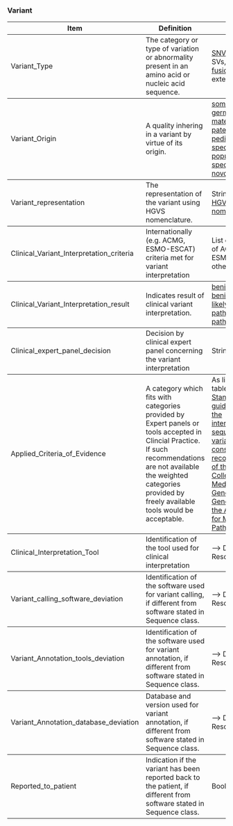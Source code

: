 ### Variant

<table>
    <thead>
        <tr>
            <th>Item</th>
            <th>Definition</th>
            <th>Value</th>
            <th>Cardinality</th>
        </tr>
    </thead>
    <tbody>
        <tr>
            <td>Variant_Type</td>
            <td>The category or type of variation or abnormality present in an amino acid or nucleic acid sequence.</td>
            <td><a href="https://evsexplore.semantics.cancer.gov/evsexplore/concept/ncit/C164674">SNVs</a>, <a href="https://evsexplore.semantics.cancer.gov/evsexplore/concept/ncit/C99752">indels</a>, SVs, CNVs, <a href="https://evsexplore.semantics.cancer.gov/evsexplore/concept/ncit/C20195">gene fusions</a>, ... (to be extended).</td>
            <td>0..n</td>
        </tr>
    </tbody>
    <tbody>
        <tr>
            <td>Variant_Origin</td>
            <td>A quality inhering in a variant by virtue of its origin.</td>
            <td><a href="http://purl.obolibrary.org/obo/SO_0001777">somatic</a>, <a href="http://purl.obolibrary.org/obo/SO_0001778">germline</a>, <a href="http://purl.obolibrary.org/obo/SO_0001775">maternal</a>, <a href="http://purl.obolibrary.org/obo/SO_0001776">paternal</a>, <a href="http://purl.obolibrary.org/obo/SO_0001779">pedigree specific</a>, <a href="http://purl.obolibrary.org/obo/SO_0001780">population specific</a>, <a href="http://purl.obolibrary.org/obo/SO_0001781">de novo</a>.</td>
            <td>0..1</td>
        </tr>
    </tbody>
    <tbody>
        <tr>
            <td>Variant_representation</td>
            <td>The representation of the variant using HGVS nomenclature.</td>
            <td>String following <a href="https://hgvs-nomenclature.org/stable/">HGVS nomenclature</a></td>
            <td>1..1</td>
        </tr>
    </tbody>
    <tbody>
        <tr>
            <td>Clinical_Variant_Interpretation_criteria</td>
            <td>Internationally (e.g. ACMG, ESMO-ESCAT) criteria met for variant interpretation</td>
            <td>List of versions of ACMG, ESMO-ESCAT, others??</td>
            <td>0..n</td>
        </tr>
    </tbody>
    <tbody>
        <tr>
            <td>Clinical_Variant_Interpretation_result</td>
            <td>Indicates result of clinical variant interpretation.</td>
            <td><a href="https://evsexplore.semantics.cancer.gov/evsexplore/concept/ncit/C168802">benign</a>, <a href="https://evsexplore.semantics.cancer.gov/evsexplore/concept/ncit/C168801">likely benign</a>, <a href="https://evsexplore.semantics.cancer.gov/evsexplore/concept/ncit/C94187">VUS</a>, <a href="https://evsexplore.semantics.cancer.gov/evsexplore/concept/ncit/C168800">likely pathogenic</a>, <a href="https://evsexplore.semantics.cancer.gov/evsexplore/concept/ncit/C168799">pathogenic</a>.</td>
            <td>0..1</td>
        </tr>
    </tbody>
    <tbody>
        <tr>
            <td>Clinical_expert_panel_decision</td>
            <td>Decision by clinical expert panel concerning the variant interpretation</td>
            <td>String</td>
            <td>0..n</td>
        </tr>
    </tbody>
    <tbody>
        <tr>
            <td>Applied_Criteria_of_Evidence</td>
            <td>A category which fits with categories provided by Expert panels or tools accepted in Clincial Practice. If such recommendations are not available the weighted categories provided by freely available tools would be acceptable.</td>
            <td>As listed in tables 3 and 4 in <a href="https://doi.org/10.1038/gim.2015.30">Standards and guidelines for the interpretation of sequence variants: a joint consensus recommendation of the American College of Medical Genetics and Genomics and the Association for Molecular Pathology</a></td>
            <td>0..n</td>
        </tr>
    </tbody>
    <tbody>
        <tr>
            <td>Clinical_Interpretation_Tool</td>
            <td>Identification of the tool used for clinical interpretation</td>
            <td>--> Digital Resource class</td>
            <td>0..n</td>
        </tr>
    </tbody>
    <tbody>
        <tr>
            <td>Variant_calling_software_deviation</td>
            <td>Identification of the software used for variant calling, if different from software stated in Sequence class.</td>
            <td>--> Digital Resource class</td>
            <td>0..n</td>
        </tr>
    </tbody>
    <tbody>
        <tr>
            <td>Variant_Annotation_tools_deviation</td>
            <td>Identification of the software used for variant annotation, if different from software stated in Sequence class. </td>
            <td>--> Digital Resource class</td>
            <td>0..n</td>
        </tr>
    </tbody>
    <tbody>
        <tr>
            <td>Variant_Annotation_database_deviation</td>
            <td>Database and version used for variant annotation, if different from software stated in Sequence class.</td>
            <td>--> Digital Resource class</td>
            <td>0..n</td>
        </tr>
    </tbody>
    <tbody>
        <tr>
            <td>Reported_to_patient</td>
            <td>Indication if the variant has been reported back to the patient, if different from software stated in Sequence class.</td>
            <td>Boolean</td>
            <td>0..1</td>
        </tr>
    </tbody>
</table>